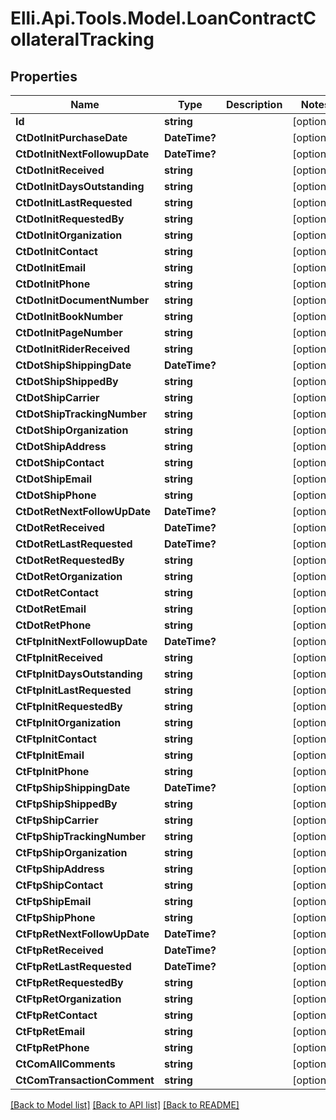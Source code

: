 # Elli.Api.Tools.Model.LoanContractCollateralTracking
## Properties

Name | Type | Description | Notes
------------ | ------------- | ------------- | -------------
**Id** | **string** |  | [optional] 
**CtDotInitPurchaseDate** | **DateTime?** |  | [optional] 
**CtDotInitNextFollowupDate** | **DateTime?** |  | [optional] 
**CtDotInitReceived** | **string** |  | [optional] 
**CtDotInitDaysOutstanding** | **string** |  | [optional] 
**CtDotInitLastRequested** | **string** |  | [optional] 
**CtDotInitRequestedBy** | **string** |  | [optional] 
**CtDotInitOrganization** | **string** |  | [optional] 
**CtDotInitContact** | **string** |  | [optional] 
**CtDotInitEmail** | **string** |  | [optional] 
**CtDotInitPhone** | **string** |  | [optional] 
**CtDotInitDocumentNumber** | **string** |  | [optional] 
**CtDotInitBookNumber** | **string** |  | [optional] 
**CtDotInitPageNumber** | **string** |  | [optional] 
**CtDotInitRiderReceived** | **string** |  | [optional] 
**CtDotShipShippingDate** | **DateTime?** |  | [optional] 
**CtDotShipShippedBy** | **string** |  | [optional] 
**CtDotShipCarrier** | **string** |  | [optional] 
**CtDotShipTrackingNumber** | **string** |  | [optional] 
**CtDotShipOrganization** | **string** |  | [optional] 
**CtDotShipAddress** | **string** |  | [optional] 
**CtDotShipContact** | **string** |  | [optional] 
**CtDotShipEmail** | **string** |  | [optional] 
**CtDotShipPhone** | **string** |  | [optional] 
**CtDotRetNextFollowUpDate** | **DateTime?** |  | [optional] 
**CtDotRetReceived** | **DateTime?** |  | [optional] 
**CtDotRetLastRequested** | **DateTime?** |  | [optional] 
**CtDotRetRequestedBy** | **string** |  | [optional] 
**CtDotRetOrganization** | **string** |  | [optional] 
**CtDotRetContact** | **string** |  | [optional] 
**CtDotRetEmail** | **string** |  | [optional] 
**CtDotRetPhone** | **string** |  | [optional] 
**CtFtpInitNextFollowupDate** | **DateTime?** |  | [optional] 
**CtFtpInitReceived** | **string** |  | [optional] 
**CtFtpInitDaysOutstanding** | **string** |  | [optional] 
**CtFtpInitLastRequested** | **string** |  | [optional] 
**CtFtpInitRequestedBy** | **string** |  | [optional] 
**CtFtpInitOrganization** | **string** |  | [optional] 
**CtFtpInitContact** | **string** |  | [optional] 
**CtFtpInitEmail** | **string** |  | [optional] 
**CtFtpInitPhone** | **string** |  | [optional] 
**CtFtpShipShippingDate** | **DateTime?** |  | [optional] 
**CtFtpShipShippedBy** | **string** |  | [optional] 
**CtFtpShipCarrier** | **string** |  | [optional] 
**CtFtpShipTrackingNumber** | **string** |  | [optional] 
**CtFtpShipOrganization** | **string** |  | [optional] 
**CtFtpShipAddress** | **string** |  | [optional] 
**CtFtpShipContact** | **string** |  | [optional] 
**CtFtpShipEmail** | **string** |  | [optional] 
**CtFtpShipPhone** | **string** |  | [optional] 
**CtFtpRetNextFollowUpDate** | **DateTime?** |  | [optional] 
**CtFtpRetReceived** | **DateTime?** |  | [optional] 
**CtFtpRetLastRequested** | **DateTime?** |  | [optional] 
**CtFtpRetRequestedBy** | **string** |  | [optional] 
**CtFtpRetOrganization** | **string** |  | [optional] 
**CtFtpRetContact** | **string** |  | [optional] 
**CtFtpRetEmail** | **string** |  | [optional] 
**CtFtpRetPhone** | **string** |  | [optional] 
**CtComAllComments** | **string** |  | [optional] 
**CtComTransactionComment** | **string** |  | [optional] 

[[Back to Model list]](../README.md#documentation-for-models) [[Back to API list]](../README.md#documentation-for-api-endpoints) [[Back to README]](../README.md)

